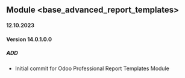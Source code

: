 ## Module <base_advanced_report_templates>

#### 12.10.2023
#### Version 14.0.1.0.0
##### ADD
- Initial commit for Odoo Professional Report Templates Module
